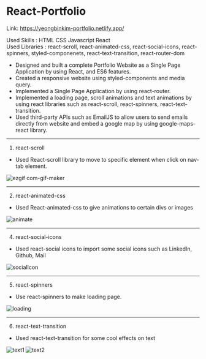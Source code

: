 # React-Portfolio
Link: https://yeongbinkim-portfolio.netlify.app/

Used Skills : HTML CSS Javascript React  <br />
Used Libraries : react-scroll, react-animated-css, react-social-icons, react-spinners, styled-componenets, react-text-transition, react-router-dom

- Designed and built a complete Portfolio Website as a Single Page Application by using React, and ES6 features.
- Created a responsive website using styled-components and media query.
- Implemented a Single Page Application by using react-router.
- Implemented a loading page, scroll animations and text animations by using react libraries such as react-scroll, react-spinners, react-text-transition.
- Used third-party APIs such as EmailJS to allow users to send emails directly from website and embed a google map by using google-maps-react library.


------

1. react-scroll
- Used React-scroll library to move to specific element when click on nav-tab element.


![ezgif com-gif-maker](https://user-images.githubusercontent.com/69370122/137413040-ffe11226-9863-4230-be41-50f094624e9b.gif)

-------

2. react-animated-css
- Used React-animated-css to give animations to certain divs or images

![animate](https://user-images.githubusercontent.com/69370122/137413591-2ae6a8cf-1ab6-416b-9eea-c0a8da561dd0.gif)

------

4. react-social-icons
- Used react-social icons to import some social icons such as LinkedIn, Github, Mail

![socialIcon](https://user-images.githubusercontent.com/69370122/137413476-27695232-37e6-4d54-bc2d-1d19b54c8df3.PNG)

------

5. react-spinners
- Use react-spinners to make loading page.

![loading](https://user-images.githubusercontent.com/69370122/137413876-bea3371c-127c-4b8b-89dc-7850734f7fd6.gif)

------

6. react-text-transition
- Used react-text-transition for some cool effects on text

![text1](https://user-images.githubusercontent.com/69370122/137413933-cefaa8e9-5dd0-4b72-9758-742db3493bb2.gif)
![text2](https://user-images.githubusercontent.com/69370122/137413935-691e90eb-1a58-41b8-8a4b-851936272be1.gif)

